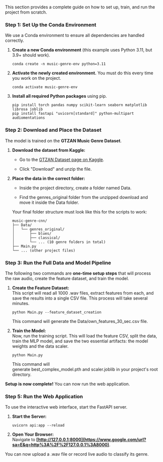 This section provides a complete guide on how to set up, train, and run the project from scratch. 
### Step 1: Set Up the Conda Environment

We use a Conda environment to ensure all dependencies are handled correctly.

1. **Create a new Conda environment** (this example uses Python 3.11, but 3.9+ should work).    
    ```
    conda create -n music-genre-env python=3.11
    ```
    
2. **Activate the newly created environment.** You must do this every time you work on the project.
    ```
    conda activate music-genre-env
    ```
    
3. **Install all required Python packages** using pip.
    ```
    pip install torch pandas numpy scikit-learn seaborn matplotlib librosa joblib
    pip install fastapi "uvicorn[standard]" python-multipart audiomentations
    ```

### Step 2: Download and Place the Dataset

The model is trained on the **GTZAN Music Genre Dataset**.

1. **Download the dataset from Kaggle:**
    
    - Go to the [GTZAN Dataset page on Kaggle](https://www.google.com/url?sa=E&q=https%3A%2F%2Fwww.kaggle.com%2Fdatasets%2Fandradaolteanu%2Fgtzan-dataset-music-genre-classification).
        
    - Click "Download" and unzip the file.
        
2. **Place the data in the correct folder:**
    
    - Inside the project directory, create a folder named Data.
        
    - Find the genres_original folder from the unzipped download and move it inside the Data folder.
        
    
    Your final folder structure must look like this for the scripts to work:
    ```
    music-genre-cnn/
    ├── Data/
    │   └── genres_original/
    │       ├── blues/
    │       ├── classical/
    │       └── ... (10 genre folders in total)
    ├── Main.py
    └── ... (other project files)
    ```
### Step 3: Run the Full Data and Model Pipeline

The following two commands are **one-time setup steps** that will process the raw audio, create the feature dataset, and train the model.

1. **Create the Feature Dataset:**  
    This script will read all 1000 .wav files, extract features from each, and save the results into a single CSV file. This process will take several minutes.
    ```
    python Main.py --feature_dataset_creation
    ```
    
    This command will generate the Data/own_features_30_sec.csv file.
    
2. **Train the Model:**  
    Now, run the training script. This will load the feature CSV, split the data, train the MLP model, and save the two essential artifacts: the model weights and the data scaler.
    ```
    python Main.py
    ```
    
    This command will generate best_complex_model.pth and scaler.joblib in your project's root directory.
    

**Setup is now complete!** You can now run the web application.

### Step 5: Run the Web Application

To use the interactive web interface, start the FastAPI server.

1. **Start the Server:**
    ```
    uvicorn api:app --reload
    ```
    
2. **Open Your Browser:**  
    Navigate to **[http://127.0.0.1:8000](https://www.google.com/url?sa=E&q=http%3A%2F%2F127.0.0.1%3A8000)**.
    

You can now upload a .wav file or record live audio to classify its genre.